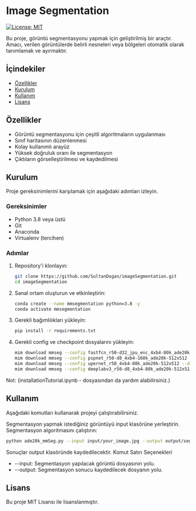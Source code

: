 # Image Segmentation

[![License: MIT](https://img.shields.io/badge/License-MIT-yellow.svg)](https://opensource.org/licenses/MIT)

Bu proje, görüntü segmentasyonu yapmak için geliştirilmiş bir araçtır. Amacı, verilen görüntülerde belirli nesneleri veya bölgeleri otomatik olarak tanımlamak ve ayırmaktır.

## İçindekiler

- [Özellikler](#özellikler)
- [Kurulum](#kurulum)
- [Kullanım](#kullanım)
- [Lisans](#lisans)


## Özellikler

- Görüntü segmentasyonu için çeşitli algoritmaların uygulanması
- Sınıf haritasının düzenlenmesi
- Kolay kullanımlı arayüz
- Yüksek doğruluk oranı ile segmentasyon
- Çıktıların görselleştirilmesi ve kaydedilmesi

## Kurulum

Proje gereksinimlerini karşılamak için aşağıdaki adımları izleyin.

### Gereksinimler

- Python 3.8 veya üstü
- Git
- Anaconda
- Virtualenv (tercihen)

### Adımlar

1. Repository'i klonlayın:
   ```sh
   git clone https://github.com/SultanDogan/imageSegmentation.git
   cd imageSegmentation
2. Sanal ortam oluşturun ve etkinleştirin:
   ```sh
   conda create --name mmsegmentation python=3.8 -y
   conda activate mmsegmentation
3. Gerekli bağımlılıkları yükleyin:
   ```sh
   pip install -r requirements.txt
4. Gerekli config ve checkpoint dosyalarını yükleyin:
   ```sh
   mim download mmseg --config fastfcn_r50-d32_jpu_enc_4xb4-80k_ade20k-512x512 --dest ./checkpoints   #fastfcn
   mim download mmseg --config pspnet_r50-d8_4xb4-160k_ade20k-512x512 --dest ./checkpoints            #pspnet
   mim download mmseg --config upernet_r50_4xb4-80k_ade20k-512x512 --dest ./checkpoints               #upernet
   mim download mmseg --config deeplabv3_r50-d8_4xb4-80k_ade20k-512x512 --dest ./checkpoints          #deeplabv3
   
Not: (installationTutorial.ipynb - dosyasından da yardım alabilirsiniz.)

## Kullanım

Aşağıdaki komutları kullanarak projeyi çalıştırabilirsiniz.

Segmentasyon yapmak istediğiniz görüntüyü input klasörüne yerleştirin.
Segmentasyon algoritmasını çalıştırın:
  ```sh
  python ade20k_mmSeg.py --input input/your_image.jpg --output output/segmented_image.png
  ```
Sonuçlar output klasöründe kaydedilecektir.
Komut Satırı Seçenekleri
 -  --input: Segmentasyon yapılacak görüntü dosyasının yolu.
 -  --output: Segmentasyon sonucu kaydedilecek dosyanın yolu.


## Lisans

Bu proje MIT Lisansı ile lisanslanmıştır.


